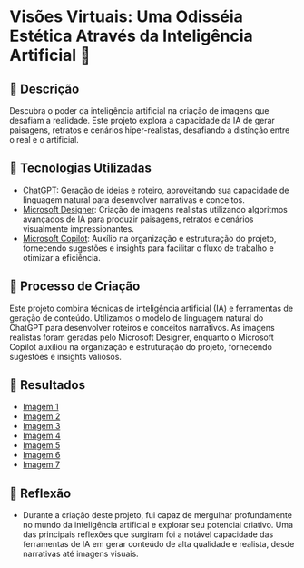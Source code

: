 # Visões Virtuais: Uma Odisséia Estética Através da Inteligência Artificial 🤖

## 📒 Descrição
Descubra o poder da inteligência artificial na criação de imagens que desafiam a realidade. Este projeto explora a capacidade da IA de gerar paisagens, retratos e cenários hiper-realistas, desafiando a distinção entre o real e o artificial.

## 🤖 Tecnologias Utilizadas
- [ChatGPT](https://chat.openai.com/): Geração de ideias e roteiro, aproveitando sua capacidade de linguagem natural para desenvolver narrativas e conceitos.
- [Microsoft Designer](https://designer.microsoft.com/image-creator): Criação de imagens realistas utilizando algoritmos avançados de IA para produzir paisagens, retratos e cenários visualmente impressionantes.
- [Microsoft Copilot](https://www.bing.com/chat): Auxílio na organização e estruturação do projeto, fornecendo sugestões e insights para facilitar o fluxo de trabalho e otimizar a eficiência.

## 🧐 Processo de Criação
Este projeto combina técnicas de inteligência artificial (IA) e ferramentas de geração de conteúdo. Utilizamos o modelo de linguagem natural do ChatGPT para desenvolver roteiros e conceitos narrativos. As imagens realistas foram geradas pelo Microsoft Designer, enquanto o Microsoft Copilot auxiliou na organização e estruturação do projeto, fornecendo sugestões e insights valiosos.

## 🚀 Resultados
- [Imagem 1](https://th.bing.com/th/id/OIG1.t_OLeN4DGDatBGCGINYG?pid=ImgGn)
- [Imagem 2](https://th.bing.com/th/id/OIG1.4vnYqdioifogFUxQgdHq?pid=ImgGn)
- [Imagem 3](https://th.bing.com/th/id/OIG1.RMKBZQyTLaZCKzW3N3_s?pid=ImgGn)
- [Imagem 4](https://th.bing.com/th/id/OIG1.blTEiHJSIEyDlwrhCYhG?pid=ImgGn)
- [Imagem 5](https://th.bing.com/th/id/OIG1.KxdcyEBUMlnd0I35KiDX?pid=ImgGn)
- [Imagem 6](https://th.bing.com/th/id/OIG1.ndmX.4AbO.aULtUU_Px4?pid=ImgGn)
- [Imagem 7](https://th.bing.com/th/id/OIG1.fneHWGMjuv7dzaSjyE_U?w=1024&h=1024&rs=1&pid=ImgDetMain)


## 💭 Reflexão
- Durante a criação deste projeto, fui capaz de mergulhar profundamente no mundo da inteligência artificial e explorar seu potencial criativo. Uma das principais reflexões que surgiram foi a notável capacidade das ferramentas de IA em gerar conteúdo de alta qualidade e realista, desde narrativas até imagens visuais.

